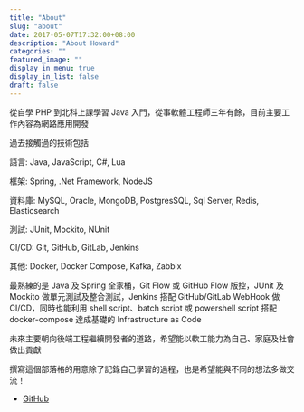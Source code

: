 ```yaml
---
title: "About"
slug: "about"
date: 2017-05-07T17:32:00+08:00
description: "About Howard"
categories: ""
featured_image: ""
display_in_menu: true
display_in_list: false
draft: false
---
```


從自學 PHP 到北科上課學習 Java 入門，從事軟體工程師三年有餘，目前主要工作內容為網路應用開發

過去接觸過的技術包括

語言: Java, JavaScript, C#, Lua

框架: Spring, .Net Framework, NodeJS

資料庫: MySQL, Oracle, MongoDB, PostgresSQL, Sql Server, Redis, Elasticsearch

測試: JUnit, Mockito, NUnit

CI/CD: Git, GitHub, GitLab, Jenkins

其他: Docker, Docker Compose, Kafka, Zabbix

最熟練的是 Java 及 Spring 全家桶，Git Flow 或 GitHub Flow 版控，JUnit 及 Mockito 做單元測試及整合測試，Jenkins 搭配 GitHub/GitLab WebHook 做 CI/CD，同時也能利用 shell script、batch script 或 powershell script 搭配 docker-compose 達成基礎的 Infrastructure as Code

未來主要朝向後端工程繼續開發者的道路，希望能以軟工能力為自己、家庭及社會做出貢獻

撰寫這個部落格的用意除了記錄自己學習的過程，也是希望能與不同的想法多做交流！

- [GitHub](https://github.com/idontwannarock)
